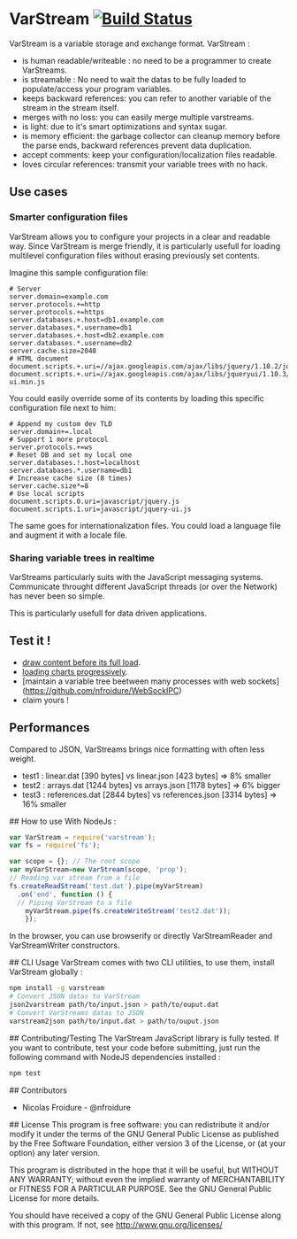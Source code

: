 # VarStream   [![Build Status](https://travis-ci.org/nfroidure/VarStream.png?branch=master)](https://travis-ci.org/nfroidure/VarStream)

VarStream is a variable storage and exchange format. VarStream :
- is human readable/writeable : no need to be a programmer to create VarStreams.
- is streamable : No need to wait the datas to be fully loaded to
 populate/access your program variables.
- keeps backward references: you can refer to another variable of the stream
 in the stream itself.
- merges with no loss: you can easily merge multiple varstreams.
- is light: due to it's smart optimizations and syntax sugar.
- is memory efficient: the garbage collector can cleanup memory before the parse
 ends, backward references prevent data duplication.
- accept comments: keep your configuration/localization files readable.
- loves circular references: transmit your variable trees with no hack.

## Use cases

### Smarter configuration files
VarStream allows you to configure your projects in a clear and readable way.
 Since VarStream is merge friendly, it is particularly usefull for loading
 multilevel configuration files without erasing previously set contents.

Imagine this sample configuration file:

```
# Server
server.domain=example.com
server.protocols.+=http
server.protocols.+=https
server.databases.+.host=db1.example.com
server.databases.*.username=db1
server.databases.+.host=db2.example.com
server.databases.*.username=db2
server.cache.size=2048
# HTML document
document.scripts.+.uri=//ajax.googleapis.com/ajax/libs/jquery/1.10.2/jquery.min.js
document.scripts.+.uri=//ajax.googleapis.com/ajax/libs/jqueryui/1.10.3/jquery-ui.min.js
```

You could easily override some of its contents by loading this specific
 configuration file next to him:

```
# Append my custom dev TLD
server.domain+=.local
# Support 1 more protocol
server.protocols.+=ws
# Reset DB and set my local one
server.databases.!.host=localhost
server.databases.*.username=db1
# Increase cache size (8 times)
server.cache.size*=8
# Use local scripts
document.scripts.0.uri=javascript/jquery.js
document.scripts.1.uri=javascript/jquery-ui.js
```

The same goes for internationalization files. You could load a language file and
 augment it with a locale file.

### Sharing variable trees in realtime
VarStreams particularly suits with the JavaScript messaging systems. Communicate
 throught different JavaScript threads (or over the Network) has never been so
 simple.

This is particularly usefull for data driven applications.

## Test it !
- [draw content before its full load](http://server.elitwork.com/experiments/pagestream/index.html).
- [loading charts progressively](http://server.elitwork.com/experiments/chartstream/index.html).
- [maintain a variable tree beetween many processes with web sockets] (https://github.com/nfroidure/WebSockIPC)
- claim yours !

## Performances
Compared to JSON, VarStreams brings nice formatting with often less weight.
- test1 : linear.dat [390 bytes] vs linear.json [423 bytes] => 8% smaller
- test2 : arrays.dat [1244 bytes] vs arrays.json [1178 bytes] => 6% bigger
- test3 : references.dat [2844 bytes] vs references.json [3314 bytes] => 16% smaller

## How to use
With NodeJs :
```js
var VarStream = require('varstream');
var fs = require('fs');

var scope = {}; // The root scope
var myVarStream=new VarStream(scope, 'prop');
// Reading var stream from a file
fs.createReadStream('test.dat').pipe(myVarStream)
  .on('end', function () {
  // Piping VarStream to a file
	myVarStream.pipe(fs.createWriteStream('test2.dat'));
	});
```

In the browser, you can use browserify or directly VarStreamReader and
 VarStreamWriter constructors.

## CLI Usage
VarStream comes with two CLI utilities, to use them, install VarStream globally :
```sh
npm install -g varstream
# Convert JSON datas to VarStream
json2varstream path/to/input.json > path/to/ouput.dat
# Convert VarStreams datas to JSON
varstream2json path/to/input.dat > path/to/ouput.json
```

## Contributing/Testing
The VarStream JavaScript library is fully tested. If you want to contribute,
 test your code before submitting, just run the following command with
 NodeJS dependencies installed :
```js
npm test
```

## Contributors
* Nicolas Froidure - @nfroidure

## License
This program is free software: you can redistribute it and/or modify it under the terms of the GNU General Public License as published by the Free Software Foundation, either version 3 of the License, or (at your option) any later version.

This program is distributed in the hope that it will be useful, but WITHOUT ANY WARRANTY; without even the implied warranty of MERCHANTABILITY or FITNESS FOR A PARTICULAR PURPOSE.  See the GNU General Public License for more details.

You should have received a copy of the GNU General Public License along with this program.  If not, see <http://www.gnu.org/licenses/>

